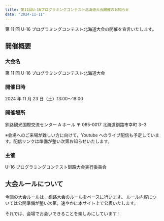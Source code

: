 ```yaml
---
title: 第11回U-16プログラミングコンテスト北海道大会開催のお知らせ
date: "2024-11-11"
---
```


第 11 回 U-16 プログラミングコンテスト北海道大会の開催を宣言いたします。

## 開催概要

### 大会名

第 11 回 U-16 プログラミングコンテスト北海道大会

### 開催日時

2024 年 11 月 23 日（土）13:00〜18:00

### 開催場所

釧路観光国際交流センター A ホール
〒 085-0017 北海道釧路市幸町 3−3

※会場へのご来場が難しい方に向けて，Youtube へのライブ配信も予定しています。配信リンクは準備が整い次第お知らせいたします。

### 主催

U-16 プログラミングコンテスト釧路大会実行委員会

## 大会ルールについて

今回の大会ルールは，釧路大会のルールをベースに行います。
ルール内容については公開準備が整い次第，速やかに本サイト上で公表いたします。

それでは、会場でお会いできることを楽しみにしています！
